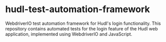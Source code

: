 # hudl-test-automation-framework
WebdriverIO test automation framework for Hudl's login functionality. This repository contains automated tests for the login feature of the Hudl web application, implemented using WebdriverIO and JavaScript.
